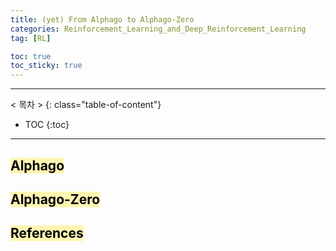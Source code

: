 ```yaml
---
title: (yet) From Alphago to Alphago-Zero
categories: Reinforcement_Learning_and_Deep_Reinforcement_Learning
tag: [RL]

toc: true
toc_sticky: true
---
```


---
< 목차 >
{: class="table-of-content"}
* TOC
{:toc}
---




## <mark style='background-color: #fff5b1'> Alphago </mark>

## <mark style='background-color: #fff5b1'> Alphago-Zero </mark>

## <mark style='background-color: #fff5b1'> References </mark>


